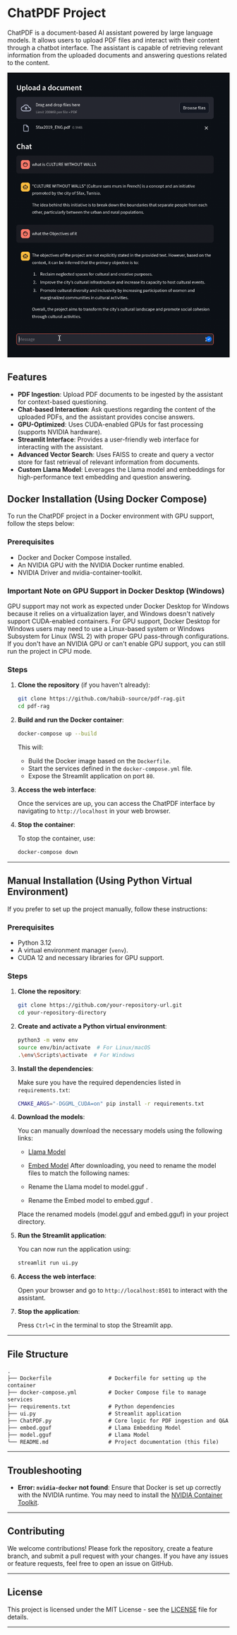 # ChatPDF Project

ChatPDF is a document-based AI assistant powered by large language models. It allows users to upload PDF files and interact with their content through a chatbot interface. The assistant is capable of retrieving relevant information from the uploaded documents and answering questions related to the content.

![PDF RAG](./Chat.png)

## Features

- **PDF Ingestion**: Upload PDF documents to be ingested by the assistant for context-based questioning.
- **Chat-based Interaction**: Ask questions regarding the content of the uploaded PDFs, and the assistant provides concise answers.
- **GPU-Optimized**: Uses CUDA-enabled GPUs for fast processing (supports NVIDIA hardware).
- **Streamlit Interface**: Provides a user-friendly web interface for interacting with the assistant.
- **Advanced Vector Search**: Uses FAISS to create and query a vector store for fast retrieval of relevant information from documents.
- **Custom Llama Model**: Leverages the Llama model and embeddings for high-performance text embedding and question answering.

## Docker Installation (Using Docker Compose)

To run the ChatPDF project in a Docker environment with GPU support, follow the steps below:

### Prerequisites

- Docker and Docker Compose installed.
- An NVIDIA GPU with the NVIDIA Docker runtime enabled.
- NVIDIA Driver and nvidia-container-toolkit.

### Important Note on GPU Support in Docker Desktop (Windows)

GPU support may not work as expected under Docker Desktop for Windows because it relies on a virtualization layer, and Windows doesn't natively support CUDA-enabled containers. For GPU support, Docker Desktop for Windows users may need to use a Linux-based system or Windows Subsystem for Linux (WSL 2) with proper GPU pass-through configurations. If you don't have an NVIDIA GPU or can't enable GPU support, you can still run the project in CPU mode.

### Steps

1. **Clone the repository** (if you haven't already):

   ```bash
   git clone https://github.com/habib-source/pdf-rag.git
   cd pdf-rag
   ```

2. **Build and run the Docker container**:

   ```bash
   docker-compose up --build
   ```

   This will:

   - Build the Docker image based on the `Dockerfile`.
   - Start the services defined in the `docker-compose.yml` file.
   - Expose the Streamlit application on port `80`.

3. **Access the web interface**:

   Once the services are up, you can access the ChatPDF interface by navigating to `http://localhost` in your web browser.

4. **Stop the container**:

   To stop the container, use:

   ```bash
   docker-compose down
   ```

---

## Manual Installation (Using Python Virtual Environment)

If you prefer to set up the project manually, follow these instructions:

### Prerequisites

- Python 3.12
- A virtual environment manager (`venv`).
- CUDA 12 and necessary libraries for GPU support.

### Steps

1. **Clone the repository**:

   ```bash
   git clone https://github.com/your-repository-url.git
   cd your-repository-directory
   ```

2. **Create and activate a Python virtual environment**:

   ```bash
   python3 -m venv env
   source env/bin/activate  # For Linux/macOS
   .\env\Scripts\activate  # For Windows
   ```

3. **Install the dependencies**:

   Make sure you have the required dependencies listed in `requirements.txt`:

   ```bash
   CMAKE_ARGS="-DGGML_CUDA=on" pip install -r requirements.txt
   ```

4. **Download the models**:

   You can manually download the necessary models using the following links:

   - [Llama Model](https://huggingface.co/bartowski/Llama-3.2-3B-Instruct-GGUF/resolve/main/Llama-3.2-3B-Instruct-Q4_K_M.gguf)
   - [Embed Model](https://huggingface.co/nomic-ai/nomic-embed-text-v1.5-GGUF/resolve/main/nomic-embed-text-v1.5.f32.gguf)
   After downloading, you need to rename the model files to match the following names:

   - Rename the Llama model to model.gguf .
   - Rename the Embed model to embed.gguf .

   Place the renamed models (model.gguf and embed.gguf) in your project directory.

5. **Run the Streamlit application**:

   You can now run the application using:

   ```bash
   streamlit run ui.py
   ```

6. **Access the web interface**:

   Open your browser and go to `http://localhost:8501` to interact with the assistant.

7. **Stop the application**:

   Press `Ctrl+C` in the terminal to stop the Streamlit app.

---

## File Structure

```plaintext
.
├── Dockerfile                  # Dockerfile for setting up the container
├── docker-compose.yml          # Docker Compose file to manage services
├── requirements.txt            # Python dependencies
├── ui.py                       # Streamlit application
├── ChatPDF.py                  # Core logic for PDF ingestion and Q&A
├── embed.gguf                  # Llama Embedding Model
├── model.gguf                  # Llama Model
└── README.md                   # Project documentation (this file)
```

---

## Troubleshooting

- **Error: `nvidia-docker` not found**:
   Ensure that Docker is set up correctly with the NVIDIA runtime. You may need to install the [NVIDIA Container Toolkit](https://docs.nvidia.com/datacenter/cloud-native/container-toolkit/1.11.0/install-guide.html).


---

## Contributing

We welcome contributions! Please fork the repository, create a feature branch, and submit a pull request with your changes. If you have any issues or feature requests, feel free to open an issue on GitHub.

---

## License

This project is licensed under the MIT License - see the [LICENSE](LICENSE) file for details.

---

